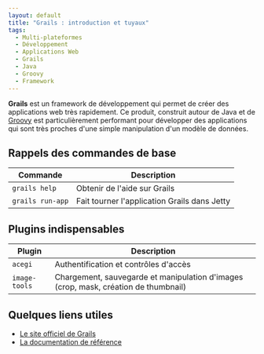 ```yaml
---
layout: default
title: "Grails : introduction et tuyaux"
tags:
  - Multi-plateformes
  - Développement
  - Applications Web
  - Grails
  - Java
  - Groovy
  - Framework
---
```


**Grails** est un framework de développement qui permet de créer des
applications web très rapidement. Ce produit, construit autour de Java et de
[Groovy](http://groovy-lang.org) est particulièrement performant pour développer
des applications qui sont très proches d'une simple manipulation d'un modèle de
données.

## Rappels des commandes de base

| **Commande**     | **Description**                              |
| ---------------- | -------------------------------------------- |
| `grails help`    | Obtenir de l'aide sur Grails                 |
| `grails run-app` | Fait tourner l'application Grails dans Jetty |

## Plugins indispensables

| **Plugin**    | **Description**                                                                     |
| ------------- | ----------------------------------------------------------------------------------- |
| `acegi`       | Authentification et contrôles d'accès                                               |
| `image-tools` | Chargement, sauvegarde et manipulation d'images (crop, mask, création de thumbnail) |

## Quelques liens utiles

- [Le site officiel de Grails][1]
- [La documentation de référence][2]

[1]: https://grails.org
[2]: https://grails.org/documentation.html
